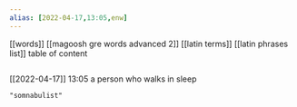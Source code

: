 ```yaml
---
alias: [2022-04-17,13:05,enw]
---
```

[[words]] [[magoosh gre words advanced 2]] [[latin terms]] [[latin phrases list]]
table of content
```toc
```

[[2022-04-17]] 13:05
a person who walks in sleep
```query
"somnabulist"
```